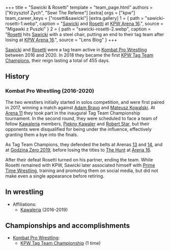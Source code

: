 +++
title = "Sawicki & Rosetti"
template = "team_page.html"
authors = ["Krzysztof Zych", "Sewi The Referee"]
[extra]
orgs = ["kpw"]
team_career_keys = ["rosetti&sawicki"]
[extra.gallery]
1 = { path = "sawicki-rosetti-1.webp", caption = "[Sawicki](@/w/sawicki.md) and [Rosetti](@/w/rosetti.md) at [KPW Arena 16](@/e/kpw/2020-02-01-kpw-arena-16.md).", source = "Migawki z Puszki" }
2 = { path = "sawicki-rosetti-2.webp", caption = "[Rosetti](@/w/rosetti.md) hits [Sawicki](@/w/sawicki.md) with a steel chair, putting an end to their tag team after losing at [KPW Arena 16](@/e/kpw/2020-02-01-kpw-arena-16.md).", source = "Lens Blog" }
+++

[Sawicki](@/w/sawicki.md) and [Rosetti](@/w/rosetti.md) were a tag team active in [Kombat Pro Wrestling](@/o/kpw.md) between 2016 and 2020. In 2018 they became the first [KPW Tag Team Champions](@/c/kpw-tag-team-championship.md), their reign lasting a total of 455 days.

## History

### Kombat Pro Wrestling (2016-2020)

The two wrestlers initially started in solos competition, and were first paired in 2017, winning a match against [Adam Bravo](@/w/adam-bravo.md) and [Mateusz Kowalski](@/w/mateusz-kakareko.md).
At [Arena 11](@/e/kpw/2018-11-03-kpw-arena-11.md) they took part in the inaugural Tag Team Championship tournament. In the second round, they were scheduled to face a team of fellow [Kawaleria](@/tt/kawaleria.md) members, [Piękny Kawaler](@/w/piekny-kawaler.md) and [Robert Star](@/w/robert-star.md), but their opponents were disqualified for being under the influence, effectively granting them a bye into the finals.

As Tag Team Champions, they defended the belts at Arenas [13](@/e/kpw/2019-04-05-kpw-arena-13.md) and [14](@/e/kpw/2019-06-15-kpw-arena-14.md), and at [Godzina Zero 2019](@/e/kpw/2019-08-17-kpw-godzina-zero-2019.md), before losing the titles to [The Hunt](@/tt/the-hunt.md) at [Arena 16](@/e/kpw/2020-02-01-kpw-arena-16.md).

After their defeat Rosetti turned on his partner, ending the team. While Rosetti remained with KPW, Sawicki later associated himself with [Prime Time Wrestling](@/o/ptw.md), training and promoting them on social media, but did not make even a single appearance before retiring.

## In wrestling

* Affiliations:
  - [Kawaleria](@/tt/kawaleria.md) (2016-2019)

## Championships and accomplishments

* [Kombat Pro Wrestling](@/o/kpw.md):
  - [KPW Tag Team Championship](@/c/kpw-tag-team-championship.md) (1 time)
